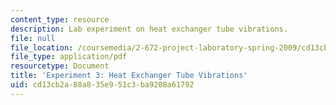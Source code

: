```yaml
---
content_type: resource
description: Lab experiment on heat exchanger tube vibrations.
file: null
file_location: /coursemedia/2-672-project-laboratory-spring-2009/cd13cb2a88a835e951c3ba9208a61792_heat_excha.pdf
file_type: application/pdf
resourcetype: Document
title: 'Experiment 3: Heat Exchanger Tube Vibrations'
uid: cd13cb2a-88a8-35e9-51c3-ba9208a61792
---
```

